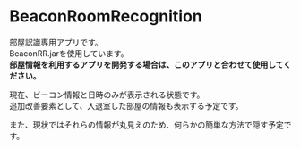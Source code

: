 # BeaconRoomRecognition

部屋認識専用アプリです。  
BeaconRR.jarを使用しています。  
**部屋情報を利用するアプリを開発する場合は、このアプリと合わせて使用してください。**   
  
現在、ビーコン情報と日時のみが表示される状態です。  
追加改善要素として、入退室した部屋の情報も表示する予定です。  
  
また、現状ではそれらの情報が丸見えのため、何らかの簡単な方法で隠す予定です。  
